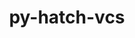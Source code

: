 ---
title: "py-hatch-vcs"
layout: cache
categories: [package, develop-2024-01-21]
meta: {"versions": ["0.3.0"], "compilers": ["apple-clang@=15.0.0", "cce@=15.0.1", "gcc@=11.1.0", "gcc@=11.3.0", "gcc@=11.4.0", "gcc@=7.3.1", "gcc@=7.5.0", "gcc@=9.4.0", "oneapi@=2023.2.0"], "oss": ["amzn2", "rhel8", "ubuntu18.04", "ubuntu20.04", "ubuntu22.04", "ventura"], "platforms": ["darwin", "linux"], "targets": ["aarch64", "neoverse_n1", "neoverse_v1", "ppc64le", "x86_64_v3", "zen4"], "stacks": ["aws-isc", "aws-isc-aarch64", "data-vis-sdk", "e4s", "e4s-aarch64", "e4s-cray-rhel", "e4s-neoverse_v1", "e4s-oneapi", "e4s-power", "e4s-rocm-external", "ml-darwin-aarch64-mps", "ml-linux-x86_64-cpu", "ml-linux-x86_64-cuda", "ml-linux-x86_64-rocm", "radiuss", "root"], "num_specs": 23, "num_specs_by_stack": {"root": 23, "ml-darwin-aarch64-mps": 1, "aws-isc-aarch64": 2, "aws-isc": 1, "e4s-cray-rhel": 1, "radiuss": 2, "e4s-neoverse_v1": 2, "e4s-power": 2, "data-vis-sdk": 2, "e4s": 3, "e4s-rocm-external": 1, "e4s-oneapi": 4, "e4s-aarch64": 2, "ml-linux-x86_64-cuda": 1, "ml-linux-x86_64-rocm": 1, "ml-linux-x86_64-cpu": 1}}
spec_details: [{"hash": "il73lukumuryq7gyc32fhj6anlvtmg7c", "compiler": "apple-clang@=15.0.0", "versions": ["0.3.0"], "os": "ventura", "platform": "darwin", "target": "aarch64", "variants": ["build_system=python_pip"], "stacks": ["root", "ml-darwin-aarch64-mps"], "size": "-", "tarball": "https://binaries.spack.io/releases/develop-2024-01-21/build_cache/darwin-ventura-aarch64/apple-clang-15.0.0/py-hatch-vcs-0.3.0/darwin-ventura-aarch64-apple-clang-15.0.0-py-hatch-vcs-0.3.0-il73lukumuryq7gyc32fhj6anlvtmg7c.spack"}, {"hash": "ssqlmagz32v2fkxrnailqtiimuvwclpf", "compiler": "gcc@=7.3.1", "versions": ["0.3.0"], "os": "amzn2", "platform": "linux", "target": "aarch64", "variants": ["build_system=python_pip"], "stacks": ["root", "aws-isc-aarch64"], "size": "-", "tarball": "https://binaries.spack.io/releases/develop-2024-01-21/build_cache/linux-amzn2-aarch64/gcc-7.3.1/py-hatch-vcs-0.3.0/linux-amzn2-aarch64-gcc-7.3.1-py-hatch-vcs-0.3.0-ssqlmagz32v2fkxrnailqtiimuvwclpf.spack"}, {"hash": "4fc7pd6n5f3epz2gdq7x2h4v36qllkdc", "compiler": "gcc@=7.3.1", "versions": ["0.3.0"], "os": "amzn2", "platform": "linux", "target": "neoverse_n1", "variants": ["build_system=python_pip"], "stacks": ["root", "aws-isc-aarch64"], "size": "-", "tarball": "https://binaries.spack.io/releases/develop-2024-01-21/build_cache/linux-amzn2-neoverse_n1/gcc-7.3.1/py-hatch-vcs-0.3.0/linux-amzn2-neoverse_n1-gcc-7.3.1-py-hatch-vcs-0.3.0-4fc7pd6n5f3epz2gdq7x2h4v36qllkdc.spack"}, {"hash": "aiqt42wv4yheutbqelrshswy3tnikewi", "compiler": "gcc@=7.3.1", "versions": ["0.3.0"], "os": "amzn2", "platform": "linux", "target": "x86_64_v3", "variants": ["build_system=python_pip"], "stacks": ["aws-isc", "root"], "size": "-", "tarball": "https://binaries.spack.io/releases/develop-2024-01-21/build_cache/linux-amzn2-x86_64_v3/gcc-7.3.1/py-hatch-vcs-0.3.0/linux-amzn2-x86_64_v3-gcc-7.3.1-py-hatch-vcs-0.3.0-aiqt42wv4yheutbqelrshswy3tnikewi.spack"}, {"hash": "6lzgsgpdkzrdb3vpkdv3vrplcpgke5ds", "compiler": "cce@=15.0.1", "versions": ["0.3.0"], "os": "rhel8", "platform": "linux", "target": "zen4", "variants": ["build_system=python_pip"], "stacks": ["e4s-cray-rhel", "root"], "size": "-", "tarball": "https://binaries.spack.io/releases/develop-2024-01-21/build_cache/linux-rhel8-zen4/cce-15.0.1/py-hatch-vcs-0.3.0/linux-rhel8-zen4-cce-15.0.1-py-hatch-vcs-0.3.0-6lzgsgpdkzrdb3vpkdv3vrplcpgke5ds.spack"}, {"hash": "ixyjnp4hjkmmvxfgispexf3yvd4442t3", "compiler": "gcc@=7.5.0", "versions": ["0.3.0"], "os": "ubuntu18.04", "platform": "linux", "target": "x86_64_v3", "variants": ["build_system=python_pip"], "stacks": ["radiuss", "root"], "size": "-", "tarball": "https://binaries.spack.io/releases/develop-2024-01-21/build_cache/linux-ubuntu18.04-x86_64_v3/gcc-7.5.0/py-hatch-vcs-0.3.0/linux-ubuntu18.04-x86_64_v3-gcc-7.5.0-py-hatch-vcs-0.3.0-ixyjnp4hjkmmvxfgispexf3yvd4442t3.spack"}, {"hash": "i5wfrzttxxrm2ujgvu6sv75fnvl55bh5", "compiler": "gcc@=7.5.0", "versions": ["0.3.0"], "os": "ubuntu18.04", "platform": "linux", "target": "x86_64_v3", "variants": ["build_system=python_pip"], "stacks": ["radiuss", "root"], "size": "-", "tarball": "https://binaries.spack.io/releases/develop-2024-01-21/build_cache/linux-ubuntu18.04-x86_64_v3/gcc-7.5.0/py-hatch-vcs-0.3.0/linux-ubuntu18.04-x86_64_v3-gcc-7.5.0-py-hatch-vcs-0.3.0-i5wfrzttxxrm2ujgvu6sv75fnvl55bh5.spack"}, {"hash": "ylnvsl3qt7yquw7reswzxkx4h4nzzb7k", "compiler": "gcc@=11.4.0", "versions": ["0.3.0"], "os": "ubuntu20.04", "platform": "linux", "target": "neoverse_v1", "variants": ["build_system=python_pip"], "stacks": ["e4s-neoverse_v1", "root"], "size": "-", "tarball": "https://binaries.spack.io/releases/develop-2024-01-21/build_cache/linux-ubuntu20.04-neoverse_v1/gcc-11.4.0/py-hatch-vcs-0.3.0/linux-ubuntu20.04-neoverse_v1-gcc-11.4.0-py-hatch-vcs-0.3.0-ylnvsl3qt7yquw7reswzxkx4h4nzzb7k.spack"}, {"hash": "zarmtbcyiotnz5yufap2hjavpsh5qye7", "compiler": "gcc@=11.4.0", "versions": ["0.3.0"], "os": "ubuntu20.04", "platform": "linux", "target": "neoverse_v1", "variants": ["build_system=python_pip"], "stacks": ["e4s-neoverse_v1", "root"], "size": "-", "tarball": "https://binaries.spack.io/releases/develop-2024-01-21/build_cache/linux-ubuntu20.04-neoverse_v1/gcc-11.4.0/py-hatch-vcs-0.3.0/linux-ubuntu20.04-neoverse_v1-gcc-11.4.0-py-hatch-vcs-0.3.0-zarmtbcyiotnz5yufap2hjavpsh5qye7.spack"}, {"hash": "5jzlaggtnehorwsd4hz7i7yd24cq3ys3", "compiler": "gcc@=9.4.0", "versions": ["0.3.0"], "os": "ubuntu20.04", "platform": "linux", "target": "ppc64le", "variants": ["build_system=python_pip"], "stacks": ["root", "e4s-power"], "size": "-", "tarball": "https://binaries.spack.io/releases/develop-2024-01-21/build_cache/linux-ubuntu20.04-ppc64le/gcc-9.4.0/py-hatch-vcs-0.3.0/linux-ubuntu20.04-ppc64le-gcc-9.4.0-py-hatch-vcs-0.3.0-5jzlaggtnehorwsd4hz7i7yd24cq3ys3.spack"}, {"hash": "nvotvcgesbbjweckwkuil3tbiycro5st", "compiler": "gcc@=9.4.0", "versions": ["0.3.0"], "os": "ubuntu20.04", "platform": "linux", "target": "ppc64le", "variants": ["build_system=python_pip"], "stacks": ["root", "e4s-power"], "size": "-", "tarball": "https://binaries.spack.io/releases/develop-2024-01-21/build_cache/linux-ubuntu20.04-ppc64le/gcc-9.4.0/py-hatch-vcs-0.3.0/linux-ubuntu20.04-ppc64le-gcc-9.4.0-py-hatch-vcs-0.3.0-nvotvcgesbbjweckwkuil3tbiycro5st.spack"}, {"hash": "mm6vcprgjhf6ascfah54gwt6tgdcrjw2", "compiler": "gcc@=11.1.0", "versions": ["0.3.0"], "os": "ubuntu20.04", "platform": "linux", "target": "x86_64_v3", "variants": ["build_system=python_pip"], "stacks": ["data-vis-sdk", "root"], "size": "-", "tarball": "https://binaries.spack.io/releases/develop-2024-01-21/build_cache/linux-ubuntu20.04-x86_64_v3/gcc-11.1.0/py-hatch-vcs-0.3.0/linux-ubuntu20.04-x86_64_v3-gcc-11.1.0-py-hatch-vcs-0.3.0-mm6vcprgjhf6ascfah54gwt6tgdcrjw2.spack"}, {"hash": "ujewbsadl5moqxdomrw4onu3rkjm33wp", "compiler": "gcc@=11.1.0", "versions": ["0.3.0"], "os": "ubuntu20.04", "platform": "linux", "target": "x86_64_v3", "variants": ["build_system=python_pip"], "stacks": ["data-vis-sdk", "root"], "size": "-", "tarball": "https://binaries.spack.io/releases/develop-2024-01-21/build_cache/linux-ubuntu20.04-x86_64_v3/gcc-11.1.0/py-hatch-vcs-0.3.0/linux-ubuntu20.04-x86_64_v3-gcc-11.1.0-py-hatch-vcs-0.3.0-ujewbsadl5moqxdomrw4onu3rkjm33wp.spack"}, {"hash": "km2t6pexxelphatjacfbr7fewymkaqpe", "compiler": "gcc@=11.4.0", "versions": ["0.3.0"], "os": "ubuntu20.04", "platform": "linux", "target": "x86_64_v3", "variants": ["build_system=python_pip"], "stacks": ["e4s", "root", "e4s-rocm-external"], "size": "-", "tarball": "https://binaries.spack.io/releases/develop-2024-01-21/build_cache/linux-ubuntu20.04-x86_64_v3/gcc-11.4.0/py-hatch-vcs-0.3.0/linux-ubuntu20.04-x86_64_v3-gcc-11.4.0-py-hatch-vcs-0.3.0-km2t6pexxelphatjacfbr7fewymkaqpe.spack"}, {"hash": "dyousklpucji5hu2nzmk4avt7ukzs3gc", "compiler": "gcc@=11.4.0", "versions": ["0.3.0"], "os": "ubuntu20.04", "platform": "linux", "target": "x86_64_v3", "variants": ["build_system=python_pip"], "stacks": ["e4s", "root"], "size": "-", "tarball": "https://binaries.spack.io/releases/develop-2024-01-21/build_cache/linux-ubuntu20.04-x86_64_v3/gcc-11.4.0/py-hatch-vcs-0.3.0/linux-ubuntu20.04-x86_64_v3-gcc-11.4.0-py-hatch-vcs-0.3.0-dyousklpucji5hu2nzmk4avt7ukzs3gc.spack"}, {"hash": "372nbszdezwyjtnojmwoyzrxmtcxclkw", "compiler": "gcc@=11.4.0", "versions": ["0.3.0"], "os": "ubuntu20.04", "platform": "linux", "target": "x86_64_v3", "variants": ["build_system=python_pip"], "stacks": ["e4s", "root"], "size": "-", "tarball": "https://binaries.spack.io/releases/develop-2024-01-21/build_cache/linux-ubuntu20.04-x86_64_v3/gcc-11.4.0/py-hatch-vcs-0.3.0/linux-ubuntu20.04-x86_64_v3-gcc-11.4.0-py-hatch-vcs-0.3.0-372nbszdezwyjtnojmwoyzrxmtcxclkw.spack"}, {"hash": "3sd6zhzpxiy6xr6d4nawzkv7vmrz7whc", "compiler": "oneapi@=2023.2.0", "versions": ["0.3.0"], "os": "ubuntu20.04", "platform": "linux", "target": "x86_64_v3", "variants": ["build_system=python_pip"], "stacks": ["e4s-oneapi", "root"], "size": "-", "tarball": "https://binaries.spack.io/releases/develop-2024-01-21/build_cache/linux-ubuntu20.04-x86_64_v3/oneapi-2023.2.0/py-hatch-vcs-0.3.0/linux-ubuntu20.04-x86_64_v3-oneapi-2023.2.0-py-hatch-vcs-0.3.0-3sd6zhzpxiy6xr6d4nawzkv7vmrz7whc.spack"}, {"hash": "5n2w4dcbpd342kcv37vrff3rt2rbwstr", "compiler": "oneapi@=2023.2.0", "versions": ["0.3.0"], "os": "ubuntu20.04", "platform": "linux", "target": "x86_64_v3", "variants": ["build_system=python_pip"], "stacks": ["e4s-oneapi", "root"], "size": "-", "tarball": "https://binaries.spack.io/releases/develop-2024-01-21/build_cache/linux-ubuntu20.04-x86_64_v3/oneapi-2023.2.0/py-hatch-vcs-0.3.0/linux-ubuntu20.04-x86_64_v3-oneapi-2023.2.0-py-hatch-vcs-0.3.0-5n2w4dcbpd342kcv37vrff3rt2rbwstr.spack"}, {"hash": "6kjvqpok2u6iac7e6ci5xdvc5l7jl5ar", "compiler": "oneapi@=2023.2.0", "versions": ["0.3.0"], "os": "ubuntu20.04", "platform": "linux", "target": "x86_64_v3", "variants": ["build_system=python_pip"], "stacks": ["e4s-oneapi", "root"], "size": "-", "tarball": "https://binaries.spack.io/releases/develop-2024-01-21/build_cache/linux-ubuntu20.04-x86_64_v3/oneapi-2023.2.0/py-hatch-vcs-0.3.0/linux-ubuntu20.04-x86_64_v3-oneapi-2023.2.0-py-hatch-vcs-0.3.0-6kjvqpok2u6iac7e6ci5xdvc5l7jl5ar.spack"}, {"hash": "ww5rtsueynhg57o5xkdi3gpd2gjelmie", "compiler": "oneapi@=2023.2.0", "versions": ["0.3.0"], "os": "ubuntu20.04", "platform": "linux", "target": "x86_64_v3", "variants": ["build_system=python_pip"], "stacks": ["e4s-oneapi", "root"], "size": "-", "tarball": "https://binaries.spack.io/releases/develop-2024-01-21/build_cache/linux-ubuntu20.04-x86_64_v3/oneapi-2023.2.0/py-hatch-vcs-0.3.0/linux-ubuntu20.04-x86_64_v3-oneapi-2023.2.0-py-hatch-vcs-0.3.0-ww5rtsueynhg57o5xkdi3gpd2gjelmie.spack"}, {"hash": "narvhy7elcj3u5pz5bm54tppozw7vuud", "compiler": "gcc@=11.4.0", "versions": ["0.3.0"], "os": "ubuntu22.04", "platform": "linux", "target": "aarch64", "variants": ["build_system=python_pip"], "stacks": ["e4s-aarch64", "root"], "size": "-", "tarball": "https://binaries.spack.io/releases/develop-2024-01-21/build_cache/linux-ubuntu22.04-aarch64/gcc-11.4.0/py-hatch-vcs-0.3.0/linux-ubuntu22.04-aarch64-gcc-11.4.0-py-hatch-vcs-0.3.0-narvhy7elcj3u5pz5bm54tppozw7vuud.spack"}, {"hash": "yyryfjdjc2fuxxdxlqkldmuxtt3seg6x", "compiler": "gcc@=11.4.0", "versions": ["0.3.0"], "os": "ubuntu22.04", "platform": "linux", "target": "aarch64", "variants": ["build_system=python_pip"], "stacks": ["e4s-aarch64", "root"], "size": "-", "tarball": "https://binaries.spack.io/releases/develop-2024-01-21/build_cache/linux-ubuntu22.04-aarch64/gcc-11.4.0/py-hatch-vcs-0.3.0/linux-ubuntu22.04-aarch64-gcc-11.4.0-py-hatch-vcs-0.3.0-yyryfjdjc2fuxxdxlqkldmuxtt3seg6x.spack"}, {"hash": "jvxrzidhjtcna57szhqsy7dherslxyjn", "compiler": "gcc@=11.3.0", "versions": ["0.3.0"], "os": "ubuntu22.04", "platform": "linux", "target": "x86_64_v3", "variants": ["build_system=python_pip"], "stacks": ["ml-linux-x86_64-cuda", "ml-linux-x86_64-rocm", "root", "ml-linux-x86_64-cpu"], "size": "-", "tarball": "https://binaries.spack.io/releases/develop-2024-01-21/build_cache/linux-ubuntu22.04-x86_64_v3/gcc-11.3.0/py-hatch-vcs-0.3.0/linux-ubuntu22.04-x86_64_v3-gcc-11.3.0-py-hatch-vcs-0.3.0-jvxrzidhjtcna57szhqsy7dherslxyjn.spack"}]
---